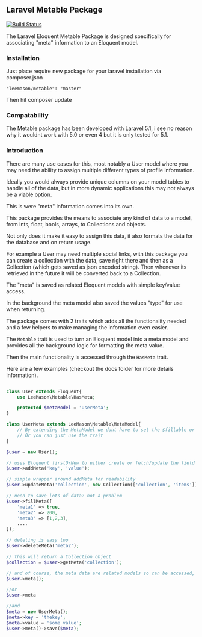 ## Laravel Metable Package

[![Build Status](https://travis-ci.org/leemason/metable.svg?branch=master)](https://travis-ci.org/leemason/metable)

The Laravel Eloquent Metable Package is designed specifically for associating "meta" information to an Eloquent model.

### Installation

Just place require new package for your laravel installation via composer.json

```"leemason/metable": "master"```

Then hit composer update

### Compatability

The Metable package has been developed with Laravel 5.1, i see no reason why it wouldnt work with 5.0 or even 4 but it is only tested for 5.1.

### Introduction

There are many use cases for this, most notably a User model where you may need the ability to assign multiple different types of profile information.

Ideally you would always provide unique columns on your model tables to handle all of the data, but in more dynamic applications this may not always be a viable option.

This is were "meta" information comes into its own.

This package provides the means to associate any kind of data to a model, from ints, float, bools, arrays, to Collections and objects.

Not only does it make it easy to assign this data, it also formats the data for the database and on return usage.

For example a User may need multiple social links, with this package you can create a collection with the data, save right there and then as a Collection (which gets saved as json encoded string).
Then whenever its retrieved in the future it will be converted back to a Collection.

The "meta" is saved as related Eloquent models with simple key/value access.

In the background the meta model also saved the values "type" for use when returning.

The package comes with 2 traits which adds all the functionality needed and a few helpers to make managing the information even easier.

The ```Metable``` trait is used to turn an Eloquent model into a meta model and provides all the background logic for formatting the meta value.

Then the main functionality is accessed through the ```HasMeta``` trait.

Here are a few examples (checkout the docs folder for more details information).

```php

class User extends Eloquent{
    use LeeMason\Metable\HasMeta;

    protected $metaModel = 'UserMeta';
}

class UserMeta extends LeeMason\Metable\MetaModel{
    // By extending the MetaModel we dont have to set the $fillable or $casts properties!
    // Or you can just use the trait
}

$user = new User();

// uses Eloquent firstOrNew to either create or fetch/update the field by "key"
$user->addMeta('key', 'value');

// simple wrapper around addMeta for readability
$user->updateMeta('collection', new Collection(['collection', 'items']));

// need to save lots of data? not a problem
$user->fillMeta([
    'meta1' => true,
    'meta2' => 200,
    'meta3' => [1,2,3],
    ....
]);

// deleting is easy too
$user->deleteMeta('meta2');

// this will return a Collection object
$collection = $user->getMeta('collection');

// and of course, the meta data are related models so can be accessed, or set as such too
$user->meta();

//or
$user->meta

//and
$meta = new UserMeta();
$meta->key = 'thekey';
$meta->value = 'some value';
$user->meta()->save($meta);

```